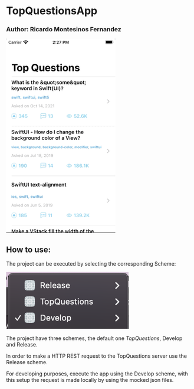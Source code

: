 # TopQuestionsApp

### Author: Ricardo Montesinos Fernandez

![ScreenShot](img/topquestions.gif)

## How to use:

The project can be executed by selecting the corresponding Scheme:

![ScreenShot](img/schemes.png)

The project have three schemes, the default one *TopQuestions*, Develop and Release.

In order to make a HTTP REST request to the TopQuestions server use the Release scheme.

For developing purposes, execute the app using the Develop scheme, with this setup the request is made locally by using the mocked json files.
